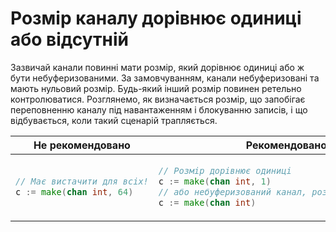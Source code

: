 # Розмір каналу дорівнює одиниці або відсутній

Зазвичай канали повинні мати розмір, який дорівнює одиниці або ж бути небуферизованими.
За замовчуванням, канали небуферизовані та мають нульовий розмір. Будь-який інший розмір
повинен ретельно контролюватися. Розглянемо, як визначається розмір, що запобігає переповненню каналу під навантаженням і блокуванню записів, і що відбувається, коли такий сценарій трапляється.

<table>
<thead><tr><th>Не рекомендовано</th><th>Рекомендовано</th></tr></thead>
<tbody>
<tr><td>

```go
// Має вистачити для всіх!
c := make(chan int, 64)
```

</td><td>

```go
// Розмір дорівнює одиниці
c := make(chan int, 1)
// або небуферизований канал, розмір дорівнює нулю
c := make(chan int)
```

</td></tr>
</tbody></table>
